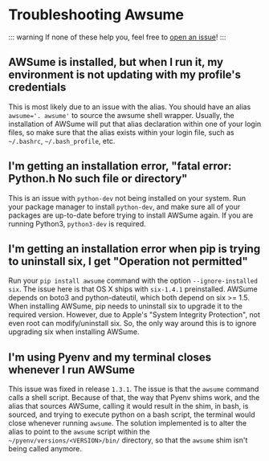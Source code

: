 # Troubleshooting Awsume

::: warning
If none of these help you, feel free to [open an issue](https://github.com/trek10inc/awsume/issues/new)!
:::

## AWSume is installed, but when I run it, my environment is not updating with my profile's credentials

This is most likely due to an issue with the alias. You should have an alias `awsume='. awsume'` to source the awsume shell wrapper. Usually, the installation of AWSume will put that alias declaration within one of your login files, so make sure that the alias exists within your login file, such as `~/.bashrc`, `~/.bash_profile`, etc.

## I'm getting an installation error, "fatal error: Python.h No such file or directory"

This is an issue with `python-dev` not being installed on your system. Run your package manager to install `python-dev`, and make sure all of your packages are up-to-date before trying to install AWSume again. If you are running Python3, `python3-dev` is required.

## I'm getting an installation error when pip is trying to uninstall six, I get "Operation not permitted"

Run your `pip install awsume` command with the option `--ignore-installed six`. The issue here is that OS X ships with `six-1.4.1` preinstalled. AWSume depends on boto3 and python-dateutil, which both depend on six >= 1.5. When installing AWSume, pip needs to uninstall six to upgrade it to the required version. However, due to Apple's "System Integrity Protection", not even root can modify/uninstall six. So, the only way around this is to ignore upgrading six when installing AWSume.

## I'm using Pyenv and my terminal closes whenever I run AWSume

This issue was fixed in release `1.3.1`. The issue is that the `awsume` command calls a shell script. Because of that, the way that Pyenv shims work, and the alias that sources AWSume, calling it would result in the shim, in bash, is sourced, and trying to execute python on a bash script, the terminal would close whenever running `awsume`. The solution implemented is to alter the alias to point to the `awsume` script within the `~/pyenv/versions/<VERSION>/bin/` directory, so that the `awsume` shim isn't being called anymore.
